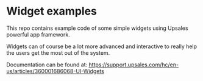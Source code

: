 # Widget examples

This repo contains example code of some simple widgets using Upsales powerful app framework.

Widgets can of course be a lot more advanced and interactive to really help the users get the most out of the system.

Documentation can be found at: <https://support.upsales.com/hc/en-us/articles/360001686068-UI-Widgets>
